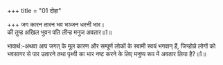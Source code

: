 +++
title = "01 दोहा"

+++
जग कारन तारन भव भञ्जन धरनी भार।  
की तुम्ह अखिल भुवन पति लीन्ह मनुज अवतार॥1॥  

भावार्थ:-अथवा आप जगत्‌ के मूल कारण और सम्पूर्ण लोकों के स्वामी स्वयं भगवान्‌ हैं, जिन्होन्ने लोगों को भवसागर से पार उतारने तथा पृथ्वी का भार नष्ट करने के लिए मनुष्य रूप में अवतार लिया है?॥1॥  



